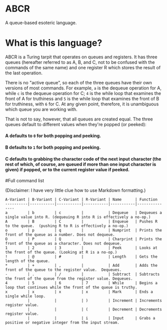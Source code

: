 # ABCR
A queue-based esoteric language.

# What is this language?

ABCR is a Turing tarpit that operates on queues and registers.  It has three queues (hereafter referred to as A, B, and C, not to be confused with the commands of the same name) and one register R which stores the result of the last operation.

There is no "active queue", so each of the three queues have their own versions of most commands.  For example, `a` is the dequeue operation for A, while `c` is the dequeue operation for C; `4` is the while loop that examines the front of A for truthiness and `5` is the while loop that examines the front of B for truthiness, with `6` for C.  At any given point, therefore, it is unambiguous which queue you are working with.

That is not to say, however, that all queues are created equal.  The three queues default to different values when they're popped (or peeked):

#### A defaults to `0` for both popping and peeking.

#### B defaults to `1` for both popping and peeking.

#### C defaults to grabbing the character code of the next input character (the rest of which, of course, are queued if more than one input character is given) if popped, or to the current register value if peeked.



#Full command list

(Disclaimer: I have very little clue how to use Markdown formatting.)

    A-Variant | B-Variant | C-Variant | R-Variant | Name      | Function
    ----------|-----------|-----------|-----------|-----------|---------------
    a         | b         | c         |           | Dequeue   | Dequeues a single value into R. (dequeuing R into R is effectively a no-op.)
    A         | B         | C         |           | Enqueue   | Pushes R to the queue.  (pushing R to R is effectively a no-op.)
    o         | p         | q         |           | Numprint  | Prints the front of the queue as a number. Does not dequeue.
    O         | P         | Q         |           | Charprint | Prints the front of the queue as a character. Does not dequeue.
    1         | 2         | 3         |           | Peek      | Looks at the front of the queue. (Looking at R is a no-op.)
    !         | @         | #         |           | Length    | Gets the length of the queue.
    *         | +         | ,         |           | Add       | Adds the front of the queue to the register value.  Dequeues.
    -         | .         | /         |           | Subtract  | Subtracts the front of the queue from the register value. Dequeues.
    4         | 5         | 6         | 7         | While     | Begins a loop that continues while the front of the queue is truthy.
    x         | x         | x         | x         | Mark      | Ends a single while loop.
              |           |           | )         | Increment | Increments register value.
              |           |           | (         | Decrement | Decrements register value.
              |           |           | i         | Input     | Grabs a positive or negative integer from the input stream.

